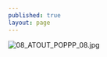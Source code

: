 ```yaml
---
published: true
layout: page
---
```

![08_ATOUT_POPPP_08.jpg]({{site.baseurl}}/data/images/8/atouts/08_ATOUT_POPPP_08.jpg)
